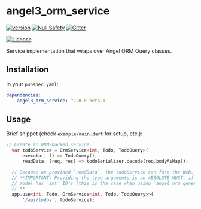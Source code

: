 # angel3_orm_service
[![version](https://img.shields.io/badge/pub-v2.0.0-brightgreen)](https://pub.dartlang.org/packages/angel3_orm_service)
[![Null Safety](https://img.shields.io/badge/null-safety-brightgreen)](https://dart.dev/null-safety)
[![Gitter](https://img.shields.io/gitter/room/angel_dart/discussion)](https://gitter.im/angel_dart/discussion)

[![License](https://img.shields.io/github/license/dukefirehawk/angel)](https://github.com/dukefirehawk/angel/tree/angel3/packages/orm/angel_orm_service/LICENSE)

Service implementation that wraps over Angel ORM Query classes.

## Installation
In your `pubspec.yaml`:

```yaml
dependencies:
    angel3_orm_service: ^2.0.0-beta.1
```

## Usage
Brief snippet (check `example/main.dart` for setup, etc.):

```dart
// Create an ORM-backed service.
  var todoService = OrmService<int, Todo, TodoQuery>(
      executor, () => TodoQuery(),
      readData: (req, res) => todoSerializer.decode(req.bodyAsMap));

  // Because we provided `readData`, the todoService can face the Web.
  // **IMPORTANT: Providing the type arguments is an ABSOLUTE MUST, if your
  // model has `int` ID's (this is the case when using `angel_orm_generator` and `Model`).
  // **
  app.use<int, Todo, OrmService<int, Todo, TodoQuery>>(
      '/api/todos', todoService);
```